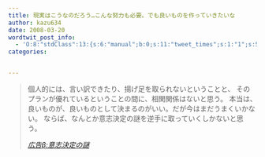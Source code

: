```yaml
---
title: 現実はこうなのだろう…こんな努力も必要。でも良いものを作っていきたいな
author: kazu634
date: 2008-03-20
wordtwit_post_info:
  - 'O:8:"stdClass":13:{s:6:"manual";b:0;s:11:"tweet_times";s:1:"1";s:5:"delay";s:1:"0";s:7:"enabled";s:1:"1";s:10:"separation";i:60;s:7:"version";s:3:"3.7";s:14:"tweet_template";b:0;s:6:"status";i:2;s:6:"result";a:0:{}s:13:"tweet_counter";i:2;s:13:"tweet_log_ids";a:1:{i:0;i:3857;}s:9:"hash_tags";a:0:{}s:8:"accounts";a:1:{i:0;s:7:"kazu634";}}'
categories:


---
```

<div class="section">
<blockquote title="広告β" cite="http://kokokubeta.livedoor.biz/archives/51339884.html">
<p>
      個人的には、言い訳できたり、揚げ足を取られないということと、 そのプランが優れているということの間に、相関関係はないと思う。 本当は、良いものが、良いものとして決まるのがいい。だが今はまだうまくいかない。 ならば、なんとか意志決定の謎を逆手に取っていくしかないと思う。
</p>
    
<p>
<cite><a href="http://kokokubeta.livedoor.biz/archives/51339884.html" onclick="__gaTracker('send', 'event', 'outbound-article', 'http://kokokubeta.livedoor.biz/archives/51339884.html', '広告β:意志決定の謎');" target="_blank">広告β:意志決定の謎</a></cite>
</p>
</blockquote>
</div>

